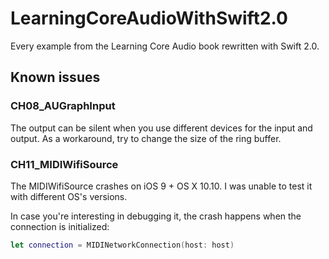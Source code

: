 # LearningCoreAudioWithSwift2.0

Every example from the Learning Core Audio book rewritten with Swift 2.0.




## Known issues


### CH08_AUGraphInput

The output can be silent when you use different devices for the input and output.
As a workaround, try to change the size of the ring buffer.


### CH11_MIDIWifiSource

The MIDIWifiSource crashes on iOS 9 + OS X 10.10. I was unable to test it with 
different OS's versions. 

In case you're interesting in debugging it, the crash happens when the connection 
is initialized:
```swift
let connection = MIDINetworkConnection(host: host)
```
